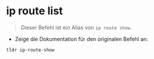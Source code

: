 # ip route list

> Dieser Befehl ist ein Alias von  `ip route show`.

- Zeige die Dokumentation für den originalen Befehl an:

`tldr ip-route-show`
